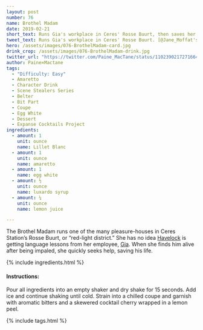```yaml
---
layout: post
number: 76
name: Brothel Madam
date: 2019-02-21
short_text: Runs Gia's workplace in Ceres' Rosse Buurt, then saves her love's life. 
tweet_text: Runs Gia's workplace in Ceres' Rosse Buurt. [@Jane_Moffat's](https://twitter.com/Jane_Moffat) drawled "Have fun" before Havelock's language lesson, & her quick reaction to him being alive, show the character's jaded-yet-caring nature.
hero: /assets/images/076-BrothelMadam-card.jpg
drink_crop: /assets/images/076-BrothelMadam-drink.jpg
twitter_url: "https://twitter.com/Paine_MacTane/status/1102390217271664645"
author: Paine×Mactane
tags:
  - "Difficulty: Easy"
  - Amaretto
  - Character Drink
  - Scene Stealers Series
  - Belter
  - Bit Part
  - Coupe
  - Egg White
  - Dessert
  - Expanse Cocktails Project
ingredients:
  - amount: 1
    unit: ounce
    name: Lillet Blanc
  - amount: 1
    unit: ounce
    name: amaretto
  - amount: 1
    name: egg white
  - amount: ½
    unit: ounce
    name: luxardo syrup
  - amount: ¼
    unit: ounce
    name: lemon juice

---
```


The Brothel Madam runs one of the many pleasure-houses in Ceres Station’s Rosse Buurt, or “red-light district.” She has no idea [Havelock](/cocktails/2017/10/31/dimitri-havelock/) is getting language lessons from her employee, [Gia](/cocktails/1017/10/10/gia/). When she finds him alive after being impaled, she quickly seeks help, saving his life.

{% include ingredients.html %}

#### Instructions:

Pour all ingredients into an empty shaker and dry shake for 15 seconds. Add ice and continue shaking until cold. Strain into a chilled coupe and garnish with aromatic bitters and a skewered cocktail cherry wrapped in a lemon peel.  

{% include tags.html %}
